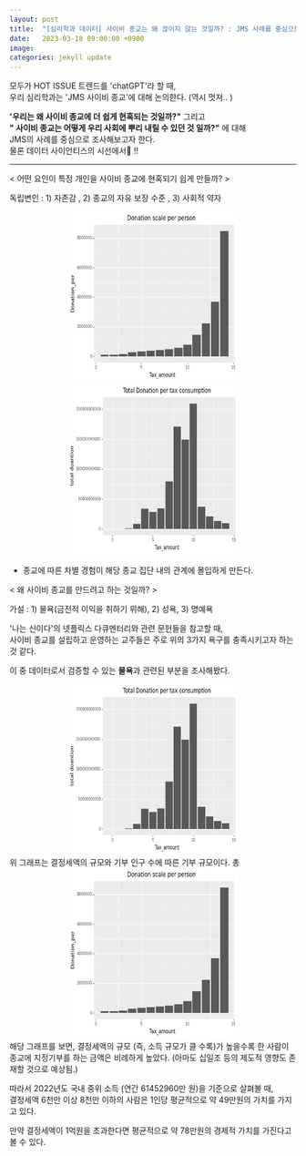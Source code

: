 ```yaml
---
layout: post
title:  "[심리학과 데이터] 사이비 종교는 왜 끊이지 않는 것일까? : JMS 사례를 중심으로"
date:   2023-03-18 09:00:00 +0900
image:  
categories: jekyll update
---
```


모두가 HOT ISSUE 트렌드를 'chatGPT'라 할 때,  
우리 심리학과는 'JMS 사이비 종교'에 대해 논의한다. (역시 멋져.. )  

   
   
**'우리는 왜 사이비 종교에 더 쉽게 현혹되는 것일까?"** 그리고  
**" 사이비 종교는 어떻게 우리 사회에 뿌리 내릴 수 있던 것 일까?"** 에 대해  
JMS의 사례를 중심으로 조사해보고자 한다.   
물론 데이터 사이언티스의 시선에서👀 !!   

--------------------------------------------
  
< 어떤 요인이 특정 개인을 사이비 종교에 현혹되기 쉽게 만들까?  >  
  
독립변인 : 1) 자존감 , 2) 종교의 자유 보장 수준 , 3) 사회적 약자   

<center><img src="/images/JMS/plot1.png" width="300" height="300"></center>
<center><img src="/images/JMS/plot2.png" width="300" height="300"></center>

+ 종교에 따른 차별 경험이 해당 종교 집단 내의 관계에 몰입하게 만든다. 

< 왜 사이비 종교를 만드려고 하는 것일까?  >

가설 : 1) 물욕(금전적 이익을 취하기 위해), 2) 성욕, 3) 명예욕 
  
'나는 신이다'의 넷플릭스 다큐멘터리와 관련 문헌들을 참고할 때,  
사이비 종교를 설립하고 운영하는 교주들은 주로 위의 3가지 욕구를 충족시키고자 하는 것 같다.  
  
이 중 데이터로서 검증할 수 있는 **물욕**과 관련된 부분을 조사해봤다.  

<center><img src="/images/JMS/plot2.png" width="300" height="300"></center>  
위 그래프는 결정세액의 규모와 기부 인구 수에 따른 기부 규모이다.  
총 

<center><img src="/images/JMS/plot1.png" width="300" height="300"></center>  
해당 그래프를 보면, 결정세액의 규모 (즉, 소득 규모가 클 수록)가 높을수록 한 사람이 종교에 지정기부를 하는 금액은 비례하게 높았다. (아마도 십일조 등의 제도적 영향도 존재할 것으로 예상됨.)   
  
따라서 2022년도 국내 중위 소득 (연간 61452960만 원)을 기준으로 살펴볼 때,  
결정세액 6천만 이상 8천만 이하의 사람은 1인당 평균적으로 약 49만원의 가치를 가지고 있다. 
  
만약 결정세액이 1억원을 초과한다면 평균적으로 약 78만원의 경제적 가치를 가진다고 볼 수 있다. 

